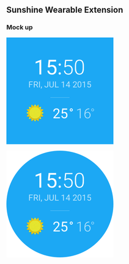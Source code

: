## Sunshine Wearable Extension

### Mock up

![Alt text](/sunshine-watch.png?raw=true "Square")

![Alt text](/sushine-watch-round.png?raw=true "Round")


